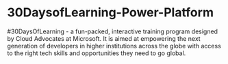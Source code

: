# 30DaysofLearning-Power-Platform

#30DaysOfLearning - a fun-packed, interactive training program designed by Cloud Advocates at Microsoft.
It is aimed at empowering the next generation of developers in higher institutions across the globe with access to the right tech skills and opportunities they need to go global.
